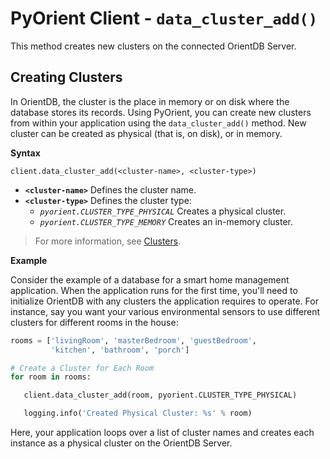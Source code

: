 # PyOrient Client - `data_cluster_add()`

This method creates new clusters on the connected OrientDB Server.


## Creating Clusters

In OrientDB, the cluster is the place in memory or on disk where the database stores its records.  Using PyOrient, you can create new clusters from within your application using the `data_cluster_add()` method.  New cluster can be created as physical (that is, on disk), or in memory.

**Syntax**

```
client.data_cluster_add(<cluster-name>, <cluster-type>)
```

- **`<cluster-name>`** Defines the cluster name.
- **`<cluster-type>`** Defines the cluster type: 
  - *`pyorient.CLUSTER_TYPE_PHYSICAL`* Creates a physical cluster.
  - *`pyorient.CLUSTER_TYPE_MEMORY`* Creates an in-memory cluster.

>For more information, see [Clusters](Tutorial-Clusters.md).

**Example**

Consider the example of a database for a smart home management application.  When the application runs for the first time, you'll need to initialize OrientDB with any clusters the application requires to operate.  For instance, say you want your various environmental sensors to use different clusters for different rooms in the house:

```py
rooms = ['livingRoom', 'masterBedroom', 'guestBedroom', 
         'kitchen', 'bathroom', 'porch'] 

# Create a Cluster for Each Room
for room in rooms:

   client.data_cluster_add(room, pyorient.CLUSTER_TYPE_PHYSICAL)

   logging.info('Created Physical Cluster: %s' % room)
```

Here, your application loops over a list of cluster names and creates each instance as a physical cluster on the OrientDB Server.
